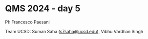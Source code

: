 # QMS 2024 - day 5

PI: Francesco Paesani 

Team UCSD: Suman Saha (s7saha@ucsd.edu), Vibhu Vardhan Singh
